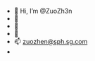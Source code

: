 - 👋 Hi, I’m @ZuoZh3n
- 👀 
- 🌱 
- 💞️ 
- 📫 zuozhen@sph.sg.com 
- 

<!---
ZuoZh3n/ZuoZh3n is a ✨ special ✨ repository because its `README.md` (this file) appears on your GitHub profile.
You can click the Preview link to take a look at your changes.
--->

